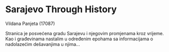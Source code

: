 # Sarajevo Through History

Vildana Panjeta (17087)

Stranica je posvećena gradu Sarajevu i njegovim promjenama kroz vrijeme.
Kao i građevinama nastalim u određenim epohama sa informacijama o nadolazećim dešavanjima u njima...
